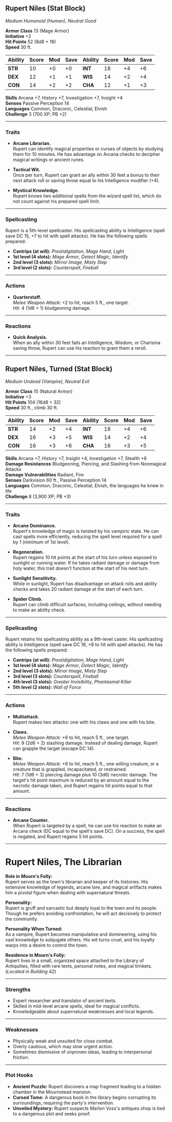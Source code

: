 

## **Rupert Niles (Stat Block)**

*Medium Humanoid (Human), Neutral Good*

**Armor Class** 13 (Mage Armor)  
**Initiative** +2  
**Hit Points** 52 (8d8 + 16)  
**Speed** 30 ft.

| Ability   | Score | Mod | Save | Ability   | Score | Mod | Save |
|-----------|-------|-----|------|-----------|-------|-----|------|
| **STR**   | 10    | +0  | +0   | **INT**   | 18    | +4  | +6   |
| **DEX**   | 12    | +1  | +1   | **WIS**   | 14    | +2  | +4   |
| **CON**   | 14    | +2  | +2   | **CHA**   | 12    | +1  | +3   |

**Skills** Arcana +7, History +7, Investigation +7, Insight +4  
**Senses** Passive Perception 14  
**Languages** Common, Draconic, Celestial, Elvish  
**Challenge** 3 (700 XP; PB +2)

---

### **Traits**

- **Arcane Librarian.**  
  Rupert can identify magical properties or curses of objects by studying them for 10 minutes. He has advantage on Arcana checks to decipher magical writings or ancient runes.

- **Tactical Wit.**  
  Once per turn, Rupert can grant an ally within 30 feet a bonus to their next attack roll or saving throw equal to his Intelligence modifier (+4).

- **Mystical Knowledge.**  
  Rupert knows two additional spells from the wizard spell list, which do not count against his prepared spell limit.

---

### **Spellcasting**

Rupert is a 5th-level spellcaster. His spellcasting ability is Intelligence (spell save DC 15, +7 to hit with spell attacks). He has the following spells prepared:

- **Cantrips (at will):** *Prestidigitation*, *Mage Hand*, *Light*  
- **1st level (4 slots):** *Mage Armor*, *Detect Magic*, *Identify*  
- **2nd level (3 slots):** *Mirror Image*, *Misty Step*  
- **3rd level (2 slots):** *Counterspell*, *Fireball*

---

### **Actions**

- **Quarterstaff.**  
  *Melee Weapon Attack:* +2 to hit, reach 5 ft., one target.  
  *Hit:* 4 (1d8 + 1) bludgeoning damage.

---

### **Reactions**

- **Quick Analysis.**  
  When an ally within 30 feet fails an Intelligence, Wisdom, or Charisma saving throw, Rupert can use his reaction to grant them a reroll.

---

## **Rupert Niles, Turned (Stat Block)**

*Medium Undead (Vampire), Neutral Evil*

**Armor Class** 15 (Natural Armor)  
**Initiative** +3  
**Hit Points** 104 (16d8 + 32)  
**Speed** 30 ft., climb 30 ft.

| Ability   | Score | Mod | Save | Ability   | Score | Mod | Save |
|-----------|-------|-----|------|-----------|-------|-----|------|
| **STR**   | 14    | +2  | +4   | **INT**   | 18    | +4  | +6   |
| **DEX**   | 16    | +3  | +5   | **WIS**   | 14    | +2  | +4   |
| **CON**   | 16    | +3  | +6   | **CHA**   | 16    | +3  | +5   |

**Skills** Arcana +7, History +7, Insight +4, Investigation +7, Stealth +6  
**Damage Resistances** Bludgeoning, Piercing, and Slashing from Nonmagical Attacks  
**Damage Vulnerabilities** Radiant, Fire  
**Senses** Darkvision 60 ft., Passive Perception 14  
**Languages** Common, Draconic, Celestial, Elvish, the languages he knew in life  
**Challenge** 8 (3,900 XP; PB +3)

---

### **Traits**

- **Arcane Dominance.**  
  Rupert's knowledge of magic is twisted by his vampiric state. He can cast spells more efficiently, reducing the spell level required for a spell by 1 (minimum of 1st level).

- **Regeneration.**  
  Rupert regains 10 hit points at the start of his turn unless exposed to sunlight or running water. If he takes radiant damage or damage from holy water, this trait doesn't function at the start of his next turn.

- **Sunlight Sensitivity.**  
  While in sunlight, Rupert has disadvantage on attack rolls and ability checks and takes 20 radiant damage at the start of each turn.

- **Spider Climb.**  
  Rupert can climb difficult surfaces, including ceilings, without needing to make an ability check.

---

### **Spellcasting**

Rupert retains his spellcasting ability as a 9th-level caster. His spellcasting ability is Intelligence (spell save DC 16, +8 to hit with spell attacks). He has the following spells prepared:

- **Cantrips (at will):** *Prestidigitation*, *Mage Hand*, *Light*  
- **1st level (4 slots):** *Mage Armor*, *Detect Magic*, *Identify*  
- **2nd level (3 slots):** *Mirror Image*, *Misty Step*  
- **3rd level (3 slots):** *Counterspell*, *Fireball*  
- **4th level (3 slots):** *Greater Invisibility*, *Phantasmal Killer*  
- **5th level (2 slots):** *Wall of Force*

---

### **Actions**

- **Multiattack.**  
  Rupert makes two attacks: one with his claws and one with his bite.

- **Claws.**  
  *Melee Weapon Attack:* +6 to hit, reach 5 ft., one target.  
  *Hit:* 9 (2d6 + 2) slashing damage. Instead of dealing damage, Rupert can grapple the target (escape DC 14).

- **Bite.**  
  *Melee Weapon Attack:* +6 to hit, reach 5 ft., one willing creature, or a creature that is grappled, incapacitated, or restrained.  
  *Hit:* 7 (1d6 + 3) piercing damage plus 10 (3d6) necrotic damage. The target's hit point maximum is reduced by an amount equal to the necrotic damage taken, and Rupert regains hit points equal to that amount.

---

### **Reactions**

- **Arcane Counter.**  
  When Rupert is targeted by a spell, he can use his reaction to make an Arcana check (DC equal to the spell's save DC). On a success, the spell is negated, and Rupert regains 5 hit points.

---

# **Rupert Niles, The Librarian**

**Role in Mourn's Folly:**  
Rupert serves as the town's librarian and keeper of its histories. His extensive knowledge of legends, arcane lore, and magical artifacts makes him a pivotal figure when dealing with supernatural threats.

**Personality:**  
Rupert is gruff and sarcastic but deeply loyal to the town and its people. Though he prefers avoiding confrontation, he will act decisively to protect the community.

**Personality When Turned:**  
As a vampire, Rupert becomes manipulative and domineering, using his vast knowledge to subjugate others. His wit turns cruel, and his loyalty warps into a desire to control the town.

**Residence in Mourn's Folly:**  
Rupert lives in a small, organized space attached to the Library of Antiquities, filled with rare texts, personal notes, and magical trinkets. (*Located in Building 42*)

---

### **Strengths**

- Expert researcher and translator of ancient texts.  
- Skilled in mid-level arcane spells, ideal for magical conflicts.  
- Knowledgeable about supernatural weaknesses and local legends.

---

### **Weaknesses**

- Physically weak and unsuited for close combat.  
- Overly cautious, which may slow urgent action.  
- Sometimes dismissive of unproven ideas, leading to interpersonal friction.

---

### **Plot Hooks**

- **Ancient Puzzle:** Rupert discovers a map fragment leading to a hidden chamber in the Mournstead mansion.  
- **Cursed Tome:** A dangerous book in the library begins corrupting its surroundings, requiring the party's intervention.  
- **Unveiled Mystery:** Rupert suspects Marlon Voss's antiques shop is tied to a dangerous plot and seeks proof.
